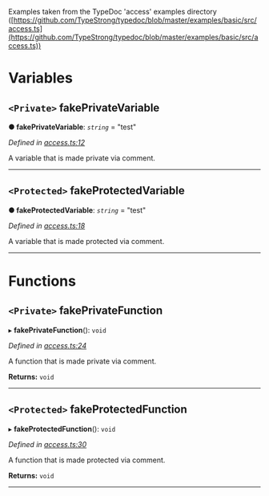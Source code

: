

Examples taken from the TypeDoc 'access' examples directory ([https://github.com/TypeStrong/typedoc/blob/master/examples/basic/src/access.ts](https://github.com/TypeStrong/typedoc/blob/master/examples/basic/src/access.ts))

# Variables

<a id="fakeprivatevariable"></a>

## `<Private>` fakePrivateVariable

**● fakePrivateVariable**: *`string`* = "test"

*Defined in [access.ts:12](https://github.com/tgreyjs/typedoc-plugin-markdown/blob/master/test/src/access.ts#L12)*

A variable that is made private via comment.

___

<a id="fakeprotectedvariable"></a>

## `<Protected>` fakeProtectedVariable

**● fakeProtectedVariable**: *`string`* = "test"

*Defined in [access.ts:18](https://github.com/tgreyjs/typedoc-plugin-markdown/blob/master/test/src/access.ts#L18)*

A variable that is made protected via comment.

___

# Functions

<a id="fakeprivatefunction"></a>

## `<Private>` fakePrivateFunction

▸ **fakePrivateFunction**(): `void`

*Defined in [access.ts:24](https://github.com/tgreyjs/typedoc-plugin-markdown/blob/master/test/src/access.ts#L24)*

A function that is made private via comment.

**Returns:** `void`

___

<a id="fakeprotectedfunction"></a>

## `<Protected>` fakeProtectedFunction

▸ **fakeProtectedFunction**(): `void`

*Defined in [access.ts:30](https://github.com/tgreyjs/typedoc-plugin-markdown/blob/master/test/src/access.ts#L30)*

A function that is made protected via comment.

**Returns:** `void`

___


